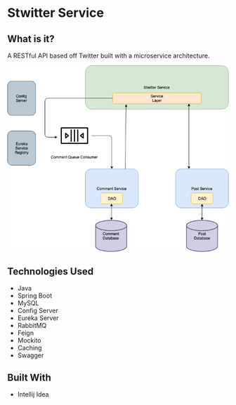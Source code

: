 # Stwitter Service

## What is it?
A RESTful API based off Twitter built with a microservice architecture.


![](screenshots/stwitter-system.png)

## Technologies Used
* Java
* Spring Boot
* MySQL
* Config Server
* Eureka Server
* RabbitMQ
* Feign
* Mockito
* Caching
* Swagger

## Built With
* Intellij Idea

